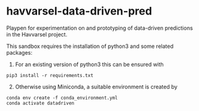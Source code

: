 # havvarsel-data-driven-pred

Playpen for experimentation on and prototyping of data-driven predictions in the Havvarsel project.

This sandbox requires the installation of python3 and some related packages:

1. For an existing version of python3 this can be ensured with
```
pip3 install -r requirements.txt
```

2. Otherwise using Miniconda, a suitable environment is created by
```
conda env create -f conda_environment.yml
conda activate datadriven
```